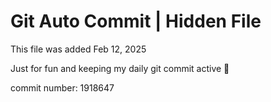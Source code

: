 # Git Auto Commit | Hidden File

This file was added Feb 12, 2025

Just for fun and keeping my daily git commit active 🤪

commit number: 1918647
